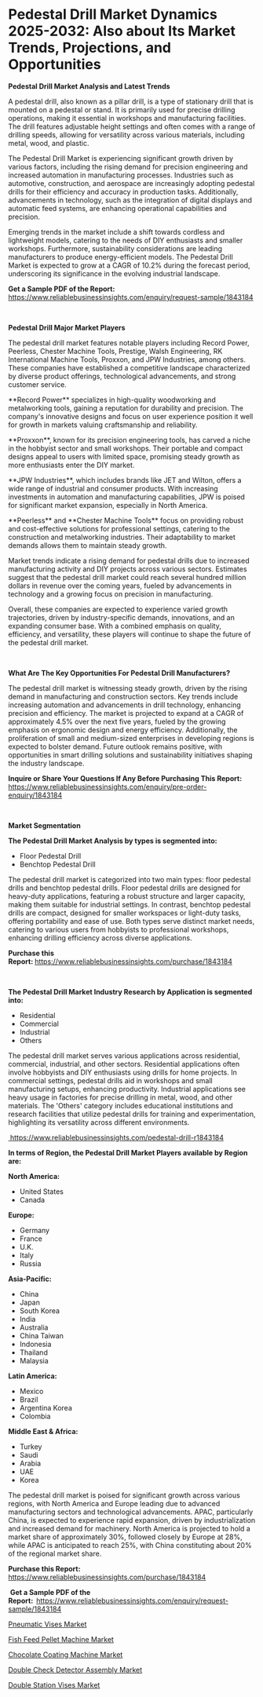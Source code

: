 <p><h1>Pedestal Drill Market Dynamics 2025-2032: Also about Its Market Trends, Projections, and Opportunities</h1></p><p><strong>Pedestal Drill Market Analysis and Latest Trends</strong></p>
<p><p>A pedestal drill, also known as a pillar drill, is a type of stationary drill that is mounted on a pedestal or stand. It is primarily used for precise drilling operations, making it essential in workshops and manufacturing facilities. The drill features adjustable height settings and often comes with a range of drilling speeds, allowing for versatility across various materials, including metal, wood, and plastic.</p><p>The Pedestal Drill Market is experiencing significant growth driven by various factors, including the rising demand for precision engineering and increased automation in manufacturing processes. Industries such as automotive, construction, and aerospace are increasingly adopting pedestal drills for their efficiency and accuracy in production tasks. Additionally, advancements in technology, such as the integration of digital displays and automatic feed systems, are enhancing operational capabilities and precision.</p><p>Emerging trends in the market include a shift towards cordless and lightweight models, catering to the needs of DIY enthusiasts and smaller workshops. Furthermore, sustainability considerations are leading manufacturers to produce energy-efficient models. The Pedestal Drill Market is expected to grow at a CAGR of 10.2% during the forecast period, underscoring its significance in the evolving industrial landscape.</p></p>
<p><strong>Get a Sample PDF of the Report:&nbsp;</strong> <a href="https://www.reliablebusinessinsights.com/enquiry/request-sample/1843184?utm_campaign=1873&utm_medium=2&utm_source=Github&utm_content=ia&utm_term=22022025&utm_id=pedestal-drill">https://www.reliablebusinessinsights.com/enquiry/request-sample/1843184</a></p>
<p>&nbsp;</p>
<p><strong>Pedestal Drill Major Market Players</strong></p>
<p><p>The pedestal drill market features notable players including Record Power, Peerless, Chester Machine Tools, Prestige, Walsh Engineering, RK International Machine Tools, Proxxon, and JPW Industries, among others. These companies have established a competitive landscape characterized by diverse product offerings, technological advancements, and strong customer service.</p><p>**Record Power** specializes in high-quality woodworking and metalworking tools, gaining a reputation for durability and precision. The company's innovative designs and focus on user experience position it well for growth in markets valuing craftsmanship and reliability.</p><p>**Proxxon**, known for its precision engineering tools, has carved a niche in the hobbyist sector and small workshops. Their portable and compact designs appeal to users with limited space, promising steady growth as more enthusiasts enter the DIY market.</p><p>**JPW Industries**, which includes brands like JET and Wilton, offers a wide range of industrial and consumer products. With increasing investments in automation and manufacturing capabilities, JPW is poised for significant market expansion, especially in North America.</p><p>**Peerless** and **Chester Machine Tools** focus on providing robust and cost-effective solutions for professional settings, catering to the construction and metalworking industries. Their adaptability to market demands allows them to maintain steady growth.</p><p>Market trends indicate a rising demand for pedestal drills due to increased manufacturing activity and DIY projects across various sectors. Estimates suggest that the pedestal drill market could reach several hundred million dollars in revenue over the coming years, fueled by advancements in technology and a growing focus on precision in manufacturing.</p><p>Overall, these companies are expected to experience varied growth trajectories, driven by industry-specific demands, innovations, and an expanding consumer base. With a combined emphasis on quality, efficiency, and versatility, these players will continue to shape the future of the pedestal drill market.</p></p>
<p>&nbsp;</p>
<p><strong>What Are The Key Opportunities For Pedestal Drill Manufacturers?</strong></p>
<p><p>The pedestal drill market is witnessing steady growth, driven by the rising demand in manufacturing and construction sectors. Key trends include increasing automation and advancements in drill technology, enhancing precision and efficiency. The market is projected to expand at a CAGR of approximately 4.5% over the next five years, fueled by the growing emphasis on ergonomic design and energy efficiency. Additionally, the proliferation of small and medium-sized enterprises in developing regions is expected to bolster demand. Future outlook remains positive, with opportunities in smart drilling solutions and sustainability initiatives shaping the industry landscape.</p></p>
<p><strong>Inquire or Share Your Questions If Any Before Purchasing This Report:</strong> <a href="https://www.reliablebusinessinsights.com/enquiry/pre-order-enquiry/1843184?utm_campaign=1873&utm_medium=2&utm_source=Github&utm_content=ia&utm_term=22022025&utm_id=pedestal-drill">https://www.reliablebusinessinsights.com/enquiry/pre-order-enquiry/1843184</a></p>
<p>&nbsp;</p>
<p><strong>Market Segmentation</strong></p>
<p><strong>The Pedestal Drill Market Analysis by types is segmented into:</strong></p>
<p><ul><li>Floor Pedestal Drill</li><li>Benchtop Pedestal Drill</li></ul></p>
<p><p>The pedestal drill market is categorized into two main types: floor pedestal drills and benchtop pedestal drills. Floor pedestal drills are designed for heavy-duty applications, featuring a robust structure and larger capacity, making them suitable for industrial settings. In contrast, benchtop pedestal drills are compact, designed for smaller workspaces or light-duty tasks, offering portability and ease of use. Both types serve distinct market needs, catering to various users from hobbyists to professional workshops, enhancing drilling efficiency across diverse applications.</p></p>
<p><strong>Purchase this Report:&nbsp;</strong><a href="https://www.reliablebusinessinsights.com/purchase/1843184?utm_campaign=1873&utm_medium=2&utm_source=Github&utm_content=ia&utm_term=22022025&utm_id=pedestal-drill">https://www.reliablebusinessinsights.com/purchase/1843184</a></p>
<p>&nbsp;</p>
<p><strong>The Pedestal Drill Market Industry Research by Application is segmented into:</strong></p>
<p><ul><li>Residential</li><li>Commercial</li><li>Industrial</li><li>Others</li></ul></p>
<p><p>The pedestal drill market serves various applications across residential, commercial, industrial, and other sectors. Residential applications often involve hobbyists and DIY enthusiasts using drills for home projects. In commercial settings, pedestal drills aid in workshops and small manufacturing setups, enhancing productivity. Industrial applications see heavy usage in factories for precise drilling in metal, wood, and other materials. The 'Others' category includes educational institutions and research facilities that utilize pedestal drills for training and experimentation, highlighting its versatility across different environments.</p></p>
<p><a href="https://www.reliablebusinessinsights.com/pedestal-drill-r1843184?utm_campaign=1873&utm_medium=2&utm_source=Github&utm_content=ia&utm_term=22022025&utm_id=pedestal-drill">&nbsp;https://www.reliablebusinessinsights.com/pedestal-drill-r1843184</a></p>
<p><strong>In terms of Region, the Pedestal Drill Market Players available by Region are:</strong></p>
<p>
    <p> <strong> North America: </strong>
        <ul>
            <li>United States</li>
            <li>Canada</li>
        </ul>
        </p> 
    <p> <strong> Europe: </strong>
        <ul>
            <li>Germany</li>
            <li>France</li>
            <li>U.K.</li>
            <li>Italy</li>
            <li>Russia</li>
        </ul>
        </p> 
    <p> <strong> Asia-Pacific: </strong>
        <ul>
            <li>China</li>
            <li>Japan</li>
            <li>South Korea</li>
            <li>India</li>
            <li>Australia</li>
            <li>China Taiwan</li>
            <li>Indonesia</li>
            <li>Thailand</li>
            <li>Malaysia</li>
        </ul>
        </p> 
    <p> <strong> Latin America: </strong>
        <ul>
            <li>Mexico</li>
            <li>Brazil</li>
            <li>Argentina Korea</li>
            <li>Colombia</li>
        </ul>
        </p> 
    <p> <strong> Middle East & Africa: </strong>
        <ul>
            <li>Turkey</li>
            <li>Saudi</li>
            <li>Arabia</li>
            <li>UAE</li>
            <li>Korea</li>
        </ul>
    </p>
    </p>
<p><p>The pedestal drill market is poised for significant growth across various regions, with North America and Europe leading due to advanced manufacturing sectors and technological advancements. APAC, particularly China, is expected to experience rapid expansion, driven by industrialization and increased demand for machinery. North America is projected to hold a market share of approximately 30%, followed closely by Europe at 28%, while APAC is anticipated to reach 25%, with China constituting about 20% of the regional market share.</p></p>
<p><strong>Purchase this Report: </strong><a href="https://www.reliablebusinessinsights.com/purchase/1843184?utm_campaign=1873&utm_medium=2&utm_source=Github&utm_content=ia&utm_term=22022025&utm_id=pedestal-drill">https://www.reliablebusinessinsights.com/purchase/1843184</a></p>
<p>&nbsp;<strong>Get a Sample PDF of the Report:&nbsp;&nbsp;</strong><a href="https://www.reliablebusinessinsights.com/enquiry/request-sample/1843184?utm_campaign=1873&utm_medium=2&utm_source=Github&utm_content=ia&utm_term=22022025&utm_id=pedestal-drill">https://www.reliablebusinessinsights.com/enquiry/request-sample/1843184</a></p>
<p><strong></strong></p>
<p><p><a href="https://github.com/danyraelrwsh/Market-Research-Report-List-1/blob/main/pneumatic-vises-market.md?utm_campaign=1873&utm_medium=2&utm_source=Github&utm_content=ia&utm_term=22022025&utm_id=pedestal-drill">Pneumatic Vises Market</a></p><p><a href="https://github.com/styeslobann2/Market-Research-Report-List-1/blob/main/fish-feed-pellet-machine-market.md?utm_campaign=1873&utm_medium=2&utm_source=Github&utm_content=ia&utm_term=22022025&utm_id=pedestal-drill">Fish Feed Pellet Machine Market</a></p><p><a href="https://github.com/lanuskarnajc/Market-Research-Report-List-1/blob/main/chocolate-coating-machine-market.md?utm_campaign=1873&utm_medium=2&utm_source=Github&utm_content=ia&utm_term=22022025&utm_id=pedestal-drill">Chocolate Coating Machine Market</a></p><p><a href="https://github.com/shirlantosx7/Market-Research-Report-List-1/blob/main/double-check-detector-assembly-market.md?utm_campaign=1873&utm_medium=2&utm_source=Github&utm_content=ia&utm_term=22022025&utm_id=pedestal-drill">Double Check Detector Assembly Market</a></p><p><a href="https://github.com/laatzdubosom/Market-Research-Report-List-1/blob/main/double-station-vises-market.md?utm_campaign=1873&utm_medium=2&utm_source=Github&utm_content=ia&utm_term=22022025&utm_id=pedestal-drill">Double Station Vises Market</a></p></p>